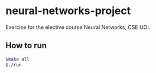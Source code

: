 # neural-networks-project

Exercise for the elective course Neural Networks, CSE UOI.

## How to run

```bash
$make all
$./run
```
